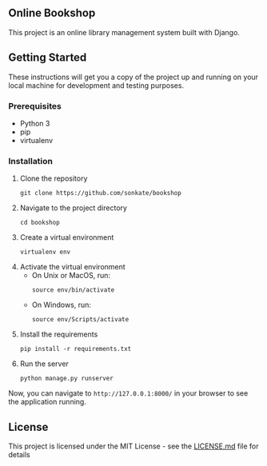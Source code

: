 ## Online Bookshop

This project is an online library management system built with Django.

## Getting Started

These instructions will get you a copy of the project up and running on your local machine for development and testing purposes.

### Prerequisites

- Python 3
- pip
- virtualenv

### Installation

1. Clone the repository
    ```
    git clone https://github.com/sonkate/bookshop
    ```
2. Navigate to the project directory
    ```
    cd bookshop
    ```
3. Create a virtual environment
    ```
    virtualenv env
    ```
4. Activate the virtual environment
    - On Unix or MacOS, run:
        ```
        source env/bin/activate
        ```
    - On Windows, run:
        ```
        source env/Scripts/activate
        ```
5. Install the requirements
    ```
    pip install -r requirements.txt
    ```
6. Run the server
    ```
    python manage.py runserver
    ```

Now, you can navigate to `http://127.0.0.1:8000/` in your browser to see the application running.


## License

This project is licensed under the MIT License - see the [LICENSE.md](LICENSE.md) file for details